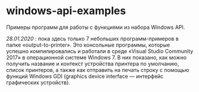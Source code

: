# windows-api-examples
Примеры программ для работы с функциями из набора Windows API.

_28.01.2020_ : пока здесь только 7 небольших программ-примеров в папке «output-to-printer». Это консольные программы, которые успешно компилировались и работали в среде «Visual Studio Community 2017» в операционной системе Windows 7. В них показано, как можно получить название и контекст устройства принтера по умолчанию, список принтеров, а также как отправить на печать строку с помощью функций Windows GDI (graphics device interface — интерфейс графических устройств).
